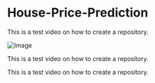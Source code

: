 # House-Price-Prediction

This is a test video on how to create a repository.

![Image](https://th.bing.com/th/id/OIP.rugKJPyusRrv_d846BTUBwAAAA?&w=160&h=240&c=7&dpr=1.3&pid=ImgDet)

This is a test video on how to create a repository.

This is a test video on how to create a repository.
